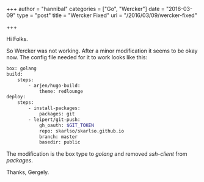 +++
author = "hannibal"
categories = ["Go", "Wercker"]
date = "2016-03-09"
type = "post"
title = "Wercker Fixed"
url = "/2016/03/09/wercker-fixed"

+++

Hi Folks.

So Wercker was not working. After a minor modification it seems to be okay now. The config file needed for it to work looks like this:

~~~bash
box: golang
build:
    steps:
        - arjen/hugo-build:
            theme: redlounge
deploy:
    steps:
        - install-packages:
            packages: git
        - leipert/git-push:
            gh_oauth: $GIT_TOKEN
            repo: skarlso/skarlso.github.io
            branch: master
            basedir: public
~~~

The modification is the box type to *golang* and removed *ssh-client* from *packages*.

Thanks,
Gergely.
